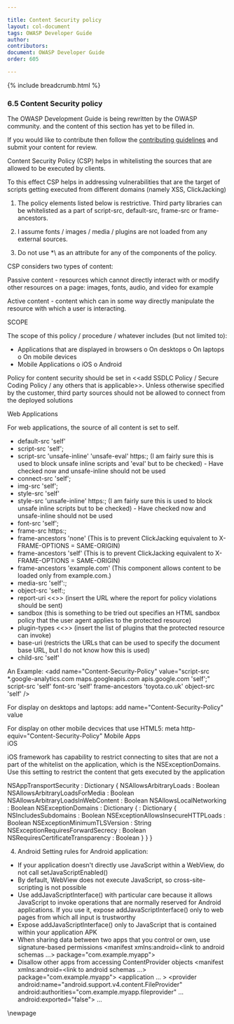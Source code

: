 ```yaml
---

title: Content Security policy
layout: col-document
tags: OWASP Developer Guide
author:
contributors:
document: OWASP Developer Guide
order: 605

---
```


{% include breadcrumb.html %}
### 6.5 Content Security policy

The OWASP Development Guide is being rewritten by the OWASP community.
and the content of this section has yet to be filled in.

If you would like to contribute then follow the 
[contributing guidelines](https://github.com/OWASP/www-project-developer-guide/blob/main/CONTRIBUTING.md)
and submit your content for review.


Content Security Policy (CSP) helps in whitelisting the sources that are allowed to be executed by clients.

To this effect CSP helps in addressing vulnerabilities that are the target of scripts getting executed from different domains (namely XSS, ClickJacking)  

1.	The policy elements listed below is restrictive. Third party libraries can be whitelisted as a part of script-src, default-src, frame-src or frame-ancestors.

2.	I assume fonts / images / media / plugins are not loaded from any external sources. 

3.	Do not use \*\ as an attribute for any of the components of the policy.

CSP considers two types of content:

Passive content - resources which cannot directly interact with or modify other resources on a page: images, fonts, audio, and video for example

Active content - content which can in some way directly manipulate the resource with which a user is interacting.

SCOPE

The scope of this policy / procedure / whatever includes (but not limited to):

-	Applications that are displayed in browsers
o	On desktops
o	On laptops
o	On mobile devices
-	Mobile Applications
o	iOS
o	Android


Policy for content security should be set in <<add SSDLC Policy / Secure Coding Policy / any others that is applicable>>. Unless otherwise specified  by the customer, third party sources should not be allowed to connect from the deployed solutions

Web Applications

For web applications, the source of all content is set to self.
-	default-src 'self'
-	script-src 'self';
-	script-src 'unsafe-inline' 'unsafe-eval' https:; (I am fairly sure this is used to block unsafe inline scripts and 'eval' but to be checked) - Have checked now and unsafe-inline should not be used
-	connect-src 'self';
-	img-src 'self';
-	style-src 'self'
-	style-src 'unsafe-inline' https:; (I am fairly sure this is used to block unsafe inline scripts but to be checked) - Have checked now and unsafe-inline should not be used
-	font-src 'self';
-	frame-src https:;
-	frame-ancestors 'none' (This is to prevent ClickJacking equivalent to X-FRAME-OPTIONS = SAME-ORIGIN)
-	frame-ancestors 'self' (This is to prevent ClickJacking equivalent to X-FRAME-OPTIONS = SAME-ORIGIN)
-	frame-ancestors 'example.com' (This component allows content to be loaded only from example.com.)
-	media-src 'self':;
-	object-src 'self:;
-	report-uri <<>> (insert the URL where the report for policy violations should be sent)
-	sandbox (this is something to be tried out specifies an HTML sandbox policy that the user agent applies to the protected resource)
-	plugin-types <<>> (insert the list of plugins that the protected resource can invoke)
-	base-uri (restricts the URLs that can be used to specify the document base URL, but I do not know how this is used)
-	child-src 'self'

An Example:
<add name="Content-Security-Policy" value="script-src *.google-analytics.com maps.googleapis.com apis.google.com 'self';" script-src 'self' font-src 'self' frame-ancestors 'toyota.co.uk' object-src 'self' />

For display on desktops and laptops:
add name="Content-Security-Policy" value

For display on other mobile decvices that use HTML5:
meta http-equiv="Content-Security-Policy"
Mobile Apps	 
iOS

iOS framework has capability to restrict connecting to sites that are not a part of the whitelist on the application, which is the NSExceptionDomains. Use this setting to restrict the content that gets executed by the application

NSAppTransportSecurity : Dictionary {
    NSAllowsArbitraryLoads : Boolean
    NSAllowsArbitraryLoadsForMedia : Boolean
    NSAllowsArbitraryLoadsInWebContent : Boolean
    NSAllowsLocalNetworking : Boolean
    NSExceptionDomains : Dictionary {
        <domain-name-string> : Dictionary {
            NSIncludesSubdomains : Boolean
            NSExceptionAllowsInsecureHTTPLoads : Boolean
            NSExceptionMinimumTLSVersion : String
            NSExceptionRequiresForwardSecrecy : Boolean   
            NSRequiresCertificateTransparency : Boolean
        }
    }
}

4.	Android
Setting rules for Android application:
-	If your application doesn't directly use JavaScript within a WebView, do not call setJavaScriptEnabled()
-	By default, WebView does not execute JavaScript, so cross-site-scripting is not possible
-	Use addJavaScriptInterface() with particular care because it allows JavaScript to invoke operations that are normally reserved for Android applications. If you use it, expose addJavaScriptInterface() only to web pages from which all input is trustworthy
-	Expose addJavaScriptInterface() only to JavaScript that is contained within your application APK
-	When sharing data between two apps that you control or own, use signature-based permissions
<manifest xmlns:android=<link to android schemas ...>
    package="com.example.myapp">
    <permission android:name="my_custom_permission_name"
                android:protectionLevel="signature" />
-	Disallow other apps from accessing ContentProvider objects
<manifest xmlns:android=<link to android schemas ...>
    package="com.example.myapp">
    <application ... >
        <provider
            android:name="android.support.v4.content.FileProvider"
            android:authorities="com.example.myapp.fileprovider"
            ...
            android:exported="false">
            <!-- Place child elements of <provider> here. -->
        </provider>
        ...
    </application>
</manifest>

\newpage
